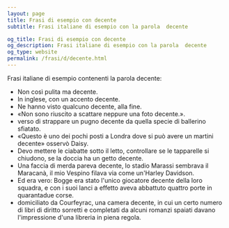 ```yaml
---
layout: page
title: Frasi di esempio con decente 
subtitle: Frasi italiane di esempio con la parola  decente

og_title: Frasi di esempio con decente 
og_description: Frasi italiane di esempio con la parola  decente
og_type: website
permalink: /frasi/d/decente.html
---
```


Frasi italiane di esempio contenenti la parola decente:


- Non così pulita ma decente.
- In inglese, con un accento decente.
- Ne hanno visto qualcuno decente, alla fine.
- «Non sono riuscito a scattare neppure una foto decente.».
- verso di strappare un pugno decente da quella specie di ballerino sfiatato.
- «Questo è uno dei pochi posti a Londra dove si può avere un martini decente» osservò Daisy.
- Devo mettere le ciabatte sotto il letto, controllare se le tapparelle si chiudono, se la doccia ha un getto decente.
- Una faccia di merda pareva decente, lo stadio Marassi sembrava il Maracanà, il mio Vespino filava via come un'Harley Davidson.
- Ed era vero: Bogge era stato l'unico giocatore decente della loro squadra, e con i suoi lanci a effetto aveva abbattuto quattro porte in quarantadue corse.
- domiciliato da Courfeyrac, una camera decente, in cui un certo numero di libri di diritto sorretti e completati da alcuni romanzi spaiati davano l'impressione d'una libreria in piena regola.
